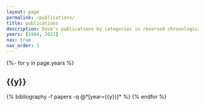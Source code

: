 ```yaml
---
layout: page
permalink: /publications/
title: publications
description: Dave's publications by categories in reversed chronological order. generated by jekyll-scholar.
years: [1984, 2022]
nav: true
nav_order: 1
---
```

<!-- _pages/publications.md -->
<div class="publications">

{%- for y in page.years %}
  <h2 class="year">{{y}}</h2>
  {% bibliography -f papers -q @*[year={{y}}]* %}
{% endfor %}

</div>
